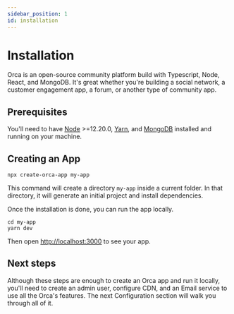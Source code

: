 ```yaml
---
sidebar_position: 1
id: installation
---
```


# Installation

Orca is an open-source community platform build with Typescript, Node, React, and MongoDB. It's great whether you're building a social network, a customer engagement app, a forum, or another type of community app.

## Prerequisites

You'll need to have [Node](https://nodejs.org) >=12.20.0, [Yarn](https://yarnpkg.com), and [MongoDB](https://www.mongodb.com) installed and running on your machine.

## Creating an App

```
npx create-orca-app my-app
```

This command will create a directory `my-app` inside a current folder. In that directory, it will generate an initial project and install dependencies.

Once the installation is done, you can run the app locally.

```
cd my-app
yarn dev
```

Then open [http://localhost:3000](http://localhost:3000/) to see your app.

## Next steps

Although these steps are enough to create an Orca app and run it locally, you'll need to create an admin user, configure CDN, and an Email service to use all the Orca's features. The next Configuration section will walk you through all of it.
